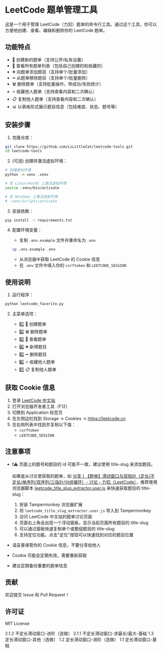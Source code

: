 # LeetCode 题单管理工具

这是一个用于管理 LeetCode（力扣）题单的命令行工具。通过这个工具，你可以方便地创建、查看、编辑和删除你的 LeetCode 题单。

## 功能特点

- 📝 创建新的题单（支持公开/私有设置）
- 👀 查看所有题单列表（包括自己创建的和收藏的）
- ➕ 向题单添加题目（支持单个/批量添加）
- ➖ 从题单移除题目（支持单个/批量删除）
- 🗑️ 删除题单（支持批量操作，带成功/失败统计）
- ⭐ 收藏他人题单（支持查看内容和二次确认）
- 📋 复制他人题单（支持查看内容和二次确认）
- 📊 以表格形式展示题目信息（包括难度、状态、题号等）

## 安装步骤

1. 克隆仓库：

```bash
git clone https://github.com/LiLittleCat/leetcode-tools.git
cd leetcode-tools
```

2. (可选) 创建并激活虚拟环境：

```bash
# 创建虚拟环境
python -m venv .venv

# 在 Linux/macOS 上激活虚拟环境
source .venv/bin/activate

# 在 Windows 上激活虚拟环境
# .venv\Scripts\activate
```

3. 安装依赖：

```bash
pip install -r requirements.txt
```

4. 配置环境变量：

   - 复制 `.env.example` 文件并重命名为 `.env`

   ```bash
   cp .env.example .env
   ```

   - 从浏览器中获取 LeetCode 的 Cookie 信息
   - 在 `.env` 文件中填入你的 `csrftoken` 和 `LEETCODE_SESSION`

## 使用说明

1. 运行程序：

```bash
python leetcode_favorite.py
```

2. 主菜单选项：

   - 1️⃣ 📝 创建题单
   - 2️⃣ 🗑️ 删除题单
   - 3️⃣ 👀 查看题单
   - 4️⃣ ➕ 新增题目
   - 5️⃣ ➖ 删除题目
   - 6️⃣ ⭐ 收藏他人题单
   - 7️⃣ 📋 复制他人题单

## 获取 Cookie 信息

1. 登录 [LeetCode 中文站](https://leetcode.cn)
2. 打开浏览器开发者工具（F12）
3. 切换到 Application 标签页
4. 在左侧边栏找到 Storage -> Cookies -> https://leetcode.cn
5. 在右侧列表中找到并复制以下值：
   - `csrftoken`
   - `LEETCODE_SESSION`

## 注意事项

- ❗⚠️ 页面上的题号和题目的 id 可能不一致，建议使用 title-slug 来添加题目。

  如果是从讨论里获取的题单，如 [分享丨【题单】滑动窗口与双指针（定长/不定长/单序列/双序列/三指针/分组循环）- 讨论 - 力扣（LeetCode）](https://leetcode.cn/discuss/post/3578981/ti-dan-hua-dong-chuang-kou-ding-chang-bu-rzz7)，推荐使用浏览器脚本 [leetcode_title_slug_extractor.user.js](https://github.com/LiLittleCat/leetcode-tools/blob/main/leetcode_title_slug_extractor.user.js) 来快速获取题目的 title-slug：

  1. 安装 Tampermonkey 浏览器扩展
  2. 将 `leetcode_title_slug_extractor.user.js` 导入到 Tampermonkey
  3. 访问 LeetCode 中文站的题单讨论页面
  4. 页面右上角会出现一个浮动面板，显示当前页面所有题目的 title-slug
  5. 可以通过面板快速复制单个或整组题目的 title-slug
  6. 支持定位功能，点击"定位"按钮可以快速找到对应的题目位置

- 请妥善保管你的 Cookie 信息，不要分享给他人
- Cookie 可能会定期失效，需要重新获取
- 建议定期备份重要的题单信息

## 贡献

欢迎提交 Issue 和 Pull Request！

## 许可证

MIT License

2.1.2 不定长滑动窗口-进阶（选做）
2.1.1 不定长滑动窗口-求最长/最大-基础
1.3 定长滑动窗口-其他（选做）
1.2 定长滑动窗口-进阶（选做）
1.1 定长滑动窗口-基础
